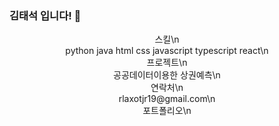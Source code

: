 ### 김태석 입니다! 👋


<center>스킬\n</center>


<center>python java html css javascript typescript react\n</center>




<center>프로젝트\n</center>

<center>공공데이터이용한 상권예측\n</center>



<center>연락처\n</center>

<center>rlaxotjr19@gmail.com\n</center>



<center>포트폴리오\n</center>



<!--
**bigstones/bigstones** is a ✨ _special_ ✨ repository because its `README.md` (this file) appears on your GitHub profile.

Here are some ideas to get you started:

- 🔭 I’m currently working on ...
- 🌱 I’m currently learning ...
- 👯 I’m looking to collaborate on ...
- 🤔 I’m looking for help with ...
- 💬 Ask me about ...
- 📫 How to reach me: ...
- 😄 Pronouns: ...
- ⚡ Fun fact: ...
-->
